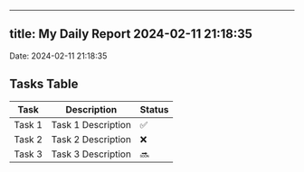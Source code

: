 
---
title: My Daily Report 2024-02-11 21:18:35
---

Date: 2024-02-11 21:18:35

## Tasks Table

| Task | Description | Status |
|------|-------------|--------|
| Task 1 | Task 1 Description | ✅ |
| Task 2 | Task 2 Description | ❌ |
| Task 3 | Task 3 Description | 🔜 |
